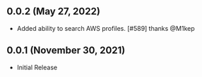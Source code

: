 ## 0.0.2  (May 27, 2022)
* Added ability to search AWS profiles. [#589] thanks @M1kep

## 0.0.1 (November 30, 2021)
* Initial Release
